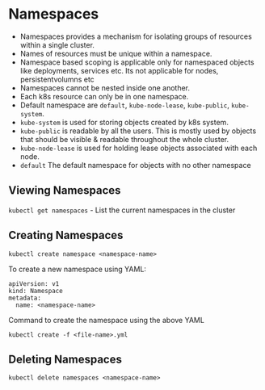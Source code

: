 # Namespaces

- Namespaces provides a mechanism for isolating groups of resources within a single cluster. 
- Names of resources must be unique within a namespace.
- Namespace based scoping is applicable only for namespaced objects like deployments, services etc. Its not applicable for nodes, persistentvolumns etc
- Namespaces cannot be nested inside one another.
- Each k8s resource can only be in one namespace.
- Default namespace are `default`, `kube-node-lease`, `kube-public`, `kube-system`.
- `kube-system` is used for storing objects created by k8s system.
- `kube-public` is readable by all the users. This is mostly used by objects that should be visible & readable throughout the whole cluster.
- `kube-node-lease` is used for holding lease objects associated with each node.
- `default` The default namespace for objects with no other namespace

## Viewing Namespaces

`kubectl get namespaces` - List the current namespaces in the cluster

## Creating Namespaces

`kubectl create namespace <namespace-name>`

To create a new namespace using YAML:

````
apiVersion: v1
kind: Namespace
metadata:
  name: <namespace-name>
````

Command to create the namespace using the above YAML

`kubectl create -f <file-name>.yml`
 
## Deleting Namespaces

`kubectl delete namespaces <namespace-name>`